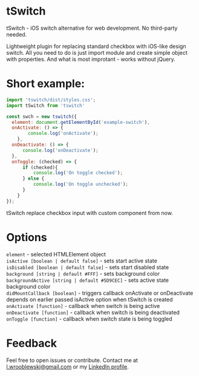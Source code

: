 # tSwitch
tSwitch - iOS switch alternative for web development. No third-party needed.

Lightweight plugin for replacing standard checkbox with iOS-like design switch. All you need to do is just import module and create simple object with properties. And what is most improtant - works without jQuery.

# Short example:
````javascript
import 'tswitch/dist/styles.css';
import tSwitch from 'tswitch'

const swch = new tswitch({
  element: document.getElementById('example-switch'),
  onActivate: () => {
        console.log('onActivate');
    },
  onDeactivate: () => {
      console.log('onDeactivate');
  },
  onToggle: (checked) => {
      if (checked){
          console.log('On toggle checked');
      } else {
          console.log('On toggle unchecked');
      }
    }
});
````

tSwitch replace checkbox input with custom component from now.

# Options

`element` - selected HTMLElement object  
`isActive [boolean | default false]` - sets start active state  
`isDisabled [boolean | default false]` - sets start disabled state   
`background [string | default #FFF]` - sets background color  
`backgroundActive [string | default #5D9CEC]` - sets active state background color  
`didMountCallback [boolean]` - triggers callback onActivate or onDeactivate depends on earlier passed isActive option when tSwitch is created  
`onActivate [function]` - callback when switch is being active  
`onDeactivate [function]` - callback when switch is being deactivated  
`onToggle [function]` - callback when switch state is being toggled  


# Feedback
Feel free to open issues or contribute. Contact me at <a href="mailto:l.wrooblewski@gmail.com">l.wrooblewski@gmail.com</a> or my <a href="https://pl.linkedin.com/in/wroblewskilukasz">LinkedIn profile</a>.

